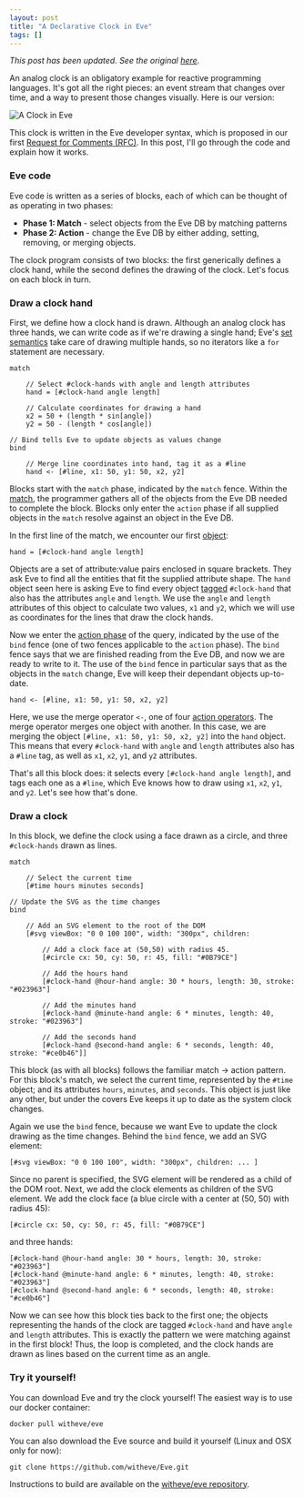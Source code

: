 ```yaml
---
layout: post
title: "A Declarative Clock in Eve"
tags: []
---
```


_This post has been updated. See the original [here](https://github.com/Kodowa/incidentalcomplexity/blob/5fbce96aecc7172166d130406e9e3c42bbbb27dc/_posts/2016-07-21-clock.md)._

An analog clock is an obligatory example for reactive programming languages. It's got all the right pieces: an event stream that changes over time, and a way to present those changes visually. Here is our version:

![A Clock in Eve](https://github.com/witheve/assets/blob/master/images/eveclock.gif?raw=true)

This clock is written in the Eve developer syntax, which is proposed in our first [Request for Comments (RFC)](https://github.com/witheve/rfcs/blob/master/proposed/syntax.md). In this post, I'll go through the code and explain how it works.

### Eve code

Eve code is written as a series of blocks, each of which can be thought of as operating in two phases:

- **Phase 1: Match** - select objects from the Eve DB by matching patterns  
- **Phase 2: Action** - change the Eve DB by either adding, setting, removing, or merging objects.

The clock program consists of two blocks: the first generically defines a clock hand, while the second defines the drawing of the clock. Let's focus on each block in turn.

### Draw a clock hand

First, we define how a clock hand is drawn. Although an analog clock has three hands, we can write code as if we're drawing a single hand; Eve's [set semantics](https://github.com/witheve/rfcs/blob/master/proposed/syntax.md#set-semantics) take care of drawing multiple hands, so no iterators like a `for` statement are necessary.

```
match

    // Select #clock-hands with angle and length attributes
    hand = [#clock-hand angle length]

    // Calculate coordinates for drawing a hand
    x2 = 50 + (length * sin[angle])
    y2 = 50 - (length * cos[angle])

// Bind tells Eve to update objects as values change
bind

    // Merge line coordinates into hand, tag it as a #line
    hand <- [#line, x1: 50, y1: 50, x2, y2]
```

Blocks start with the `match` phase, indicated by the `match` fence. Within the [match](https://github.com/witheve/rfcs/blob/master/proposed/syntax.md#phase-1-match), the programmer gathers all of the objects from the Eve DB needed to complete the block. Blocks only enter the `action` phase if all supplied objects in the `match` resolve against an object in the Eve DB. 

In the first line of the match, we encounter our first [object](https://github.com/witheve/rfcs/blob/master/proposed/syntax.md#objects):

```
hand = [#clock-hand angle length]
```

Objects are a set of attribute:value pairs enclosed in square brackets. They ask Eve to find all the entities that fit the supplied attribute shape. The `hand` object seen here is asking Eve to find every object [tagged](https://github.com/witheve/rfcs/blob/master/proposed/syntax.md#tag-selector---) `#clock-hand` that also has the attributes `angle` and `length`. We use the `angle` and `length` attributes of this object to calculate two values, `x1` and `y2`, which we will use as coordinates for the lines that draw the clock hands.

Now we enter the [action phase](https://github.com/witheve/rfcs/blob/master/proposed/syntax.md#phase-2-action) of the query, indicated by the use of the `bind` fence (one of two fences applicable to the `action` phase). The `bind` fence says that we are finished reading from the Eve DB, and now we are ready to write to it. The use of the `bind` fence in particular says that as the objects in the `match` change, Eve will keep their dependant objects up-to-date.

```
hand <- [#line, x1: 50, y1: 50, x2, y2]
```

Here, we use the merge operator `<-`, one of four [action operators](https://github.com/witheve/rfcs/blob/master/proposed/syntax.md#action-operators). The merge operator merges one object with another. In this case, we are merging the object `[#line, x1: 50, y1: 50, x2, y2]` into the `hand` object. This means that every `#clock-hand` with `angle` and `length` attributes also has a `#line` tag, as well as `x1`, `x2`, `y1`, and `y2` attributes.

That's all this block does: it selects every `[#clock-hand angle length]`, and tags each one as a `#line`, which Eve knows how to draw using `x1`, `x2`, `y1`, and `y2`. Let's see how that's done.

### Draw a clock

In this block, we define the clock using a face drawn as a circle, and three `#clock-hands` drawn as lines.

```
match

    // Select the current time
    [#time hours minutes seconds]

// Update the SVG as the time changes
bind

    // Add an SVG element to the root of the DOM       
    [#svg viewBox: "0 0 100 100", width: "300px", children:

        // Add a clock face at (50,50) with radius 45.
        [#circle cx: 50, cy: 50, r: 45, fill: "#0B79CE"]

        // Add the hours hand    
        [#clock-hand @hour-hand angle: 30 * hours, length: 30, stroke: "#023963"]

        // Add the minutes hand 
        [#clock-hand @minute-hand angle: 6 * minutes, length: 40, stroke: "#023963"]

        // Add the seconds hand 
        [#clock-hand @second-hand angle: 6 * seconds, length: 40, stroke: "#ce0b46"]]
```

This block (as with all blocks) follows the familiar match -> action pattern. For this block's match, we select the current time, represented by the `#time` object; and its attributes `hours`, `minutes`, and `seconds`. This object is just like any other, but under the covers Eve keeps it up to date as the system clock changes.

Again we use the `bind` fence, because we want Eve to update the clock drawing as the time changes. Behind the `bind` fence, we add an SVG element:

```
[#svg viewBox: "0 0 100 100", width: "300px", children: ... ]
```

Since no parent is specified, the SVG element will be rendered as a child of the DOM root. Next, we add the clock elements as children of the SVG element. We add the clock face (a blue circle with a center at (50, 50) with radius 45): 

```
[#circle cx: 50, cy: 50, r: 45, fill: "#0B79CE"] 
```

and three hands:

```
[#clock-hand @hour-hand angle: 30 * hours, length: 30, stroke: "#023963"]
[#clock-hand @minute-hand angle: 6 * minutes, length: 40, stroke: "#023963"]
[#clock-hand @second-hand angle: 6 * seconds, length: 40, stroke: "#ce0b46"]
```

Now we can see how this block ties back to the first one; the objects representing the hands of the clock are tagged `#clock-hand` and have `angle` and `length` attributes. This is exactly the pattern we were matching against in the first block! Thus, the loop is completed, and the clock hands are drawn as lines based on the current time as an angle.

### Try it yourself!

You can download Eve and try the clock yourself! The easiest way is to use our docker container: 

```
docker pull witheve/eve
```

You can also download the Eve source and build it yourself (Linux and OSX only for now): 

```
git clone https://github.com/witheve/Eve.git
``` 

Instructions to build are available on the [witheve/eve repository](https://github.com/witheve/Eve).

